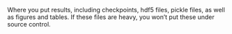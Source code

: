 Where you put results, including checkpoints, hdf5 files, pickle files, as well as figures and tables. If these files are heavy, you won’t put these under source control.
